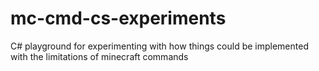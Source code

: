 # mc-cmd-cs-experiments
C# playground for experimenting with how things could be implemented with the limitations of minecraft commands
